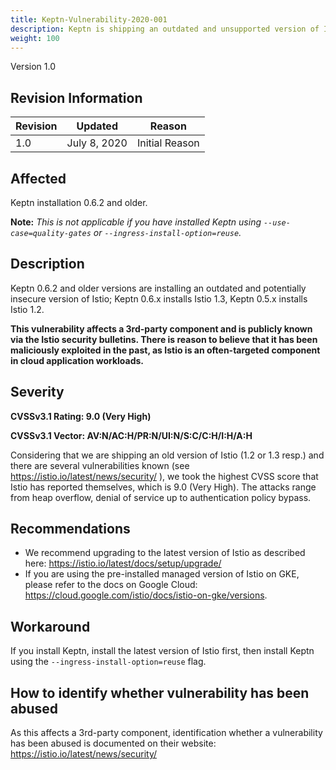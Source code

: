```yaml
---
title: Keptn-Vulnerability-2020-001
description: Keptn is shipping an outdated and unsupported version of Istio
weight: 100
---
```


Version 1.0

## Revision Information 

| Revision |    Updated   |     Reason     |
|----------|:------------:|:--------------:|
| 1.0      | July 8, 2020 | Initial Reason |

## Affected

Keptn installation 0.6.2 and older.

**Note:** *This is not applicable if you have installed Keptn using `--use-case=quality-gates` or `--ingress-install-option=reuse`.*

## Description

Keptn 0.6.2 and older versions are installing an outdated and potentially insecure version of Istio; Keptn 0.6.x installs Istio 1.3, Keptn 0.5.x installs Istio 1.2. 

**This vulnerability affects a 3rd-party component and is publicly known via the Istio security bulletins. There is reason to believe that it has been maliciously exploited in the past, as Istio is an often-targeted component in cloud application workloads.**

## Severity

**CVSSv3.1 Rating: 9.0 (Very High)**

**CVSSv3.1 Vector: AV:N/AC:H/PR:N/UI:N/S:C/C:H/I:H/A:H**

Considering that we are shipping an old version of Istio (1.2 or 1.3 resp.) and there are several vulnerabilities known (see https://istio.io/latest/news/security/ ), we took the highest CVSS score that Istio has reported themselves, which is 9.0 (Very High).
The attacks range from heap overflow, denial of service up to authentication policy bypass.

## Recommendations

*	We recommend upgrading to the latest version of Istio as described here: https://istio.io/latest/docs/setup/upgrade/ 
* If you are using the pre-installed managed version of Istio on GKE, please refer to the docs on Google Cloud: https://cloud.google.com/istio/docs/istio-on-gke/versions. 

## Workaround

If you install Keptn, install the latest version of Istio first, then install Keptn using the `--ingress-install-option=reuse` flag. 

## How to identify whether vulnerability has been abused

As this affects a 3rd-party component, identification whether a vulnerability has been abused is documented on their website: https://istio.io/latest/news/security/